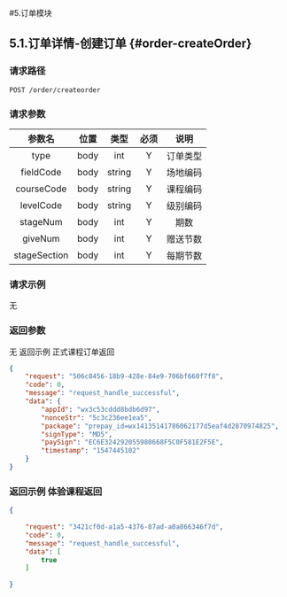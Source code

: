#5.订单模块
## 5.1.订单详情-创建订单 {#order-createOrder}
### 请求路径
`POST /order/createorder`
### 请求参数
|参数名|位置|类型|必须|说明|
|:----:|:----:|:----:|:----:|:-------:|
|type|body|int|Y|订单类型|
|fieldCode|body|string|Y|场地编码|
|courseCode|body|string|Y|课程编码|
|levelCode|body|string|Y|级别编码|
|stageNum|body|int|Y|期数|
|giveNum|body|int|Y|赠送节数|
|stageSection|body|int|Y|每期节数|
### 请求示例
无
### 返回参数
无
返回示例 正式课程订单返回
```json
{
    "request": "506c8456-18b9-428e-84e9-706bf660f7f8",
    "code": 0,
    "message": "request_handle_successful",
    "data": {
        "appId": "wx3c53cddd8bdb6d97",
        "nonceStr": "5c3c236ee1ea5",
        "package": "prepay_id=wx14135141786062177d5eaf4d2870974825",
        "signType": "MD5",
        "paySign": "EC6E324292055980668F5C0F581E2F5E",
        "timestamp": "1547445102"
    }
}
```

###  返回示例 体验课程返回
```json 
{
	
    "request": "3421cf0d-a1a5-4376-87ad-a0a866346f7d",
    "code": 0,
    "message": "request_handle_successful",
    "data": [
        true
    ]
	
}
```



